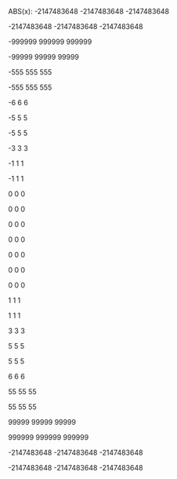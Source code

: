 ABS(x):
-2147483648
	-2147483648
	-2147483648

-2147483648
	-2147483648
	-2147483648

-999999
	999999
	999999

-99999
	99999
	99999

-555
	555
	555

-555
	555
	555

-6
	6
	6

-5
	5
	5

-5
	5
	5

-3
	3
	3

-1
	1
	1

-1
	1
	1

0
	0
	0

0
	0
	0

0
	0
	0

0
	0
	0

0
	0
	0

0
	0
	0

0
	0
	0

1
	1
	1

1
	1
	1

3
	3
	3

5
	5
	5

5
	5
	5

6
	6
	6

55
	55
	55

55
	55
	55

99999
	99999
	99999

999999
	999999
	999999

-2147483648
	-2147483648
	-2147483648

-2147483648
	-2147483648
	-2147483648

